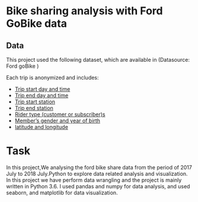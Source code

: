 
# Bike sharing analysis with Ford GoBike data

## Data
This project used the following dataset, which are available in (Datasource: <a>Ford goBike</a> )

Each trip is anonymized and includes:

<ul>
<li><a href="#intro">Trip start day and time</a></li>
<li><a href="#wrangling">Trip end day and time</a></li>
<li><a href="#eda">Trip start station</a></li>
<li><a href="#eda">Trip end station</a></li>
<li><a href="#conclusions">Rider type (customer or subscriber)s</a></li>
<li><a href="#conclusions">Member’s gender and year of birth</a></li>
<li><a href="#conclusions">latitude and longitude</a></li>        
</ul>
<a id='intro'></a>

# Task

In this project,We analysing the ford bike share data from the period of 2017 July to 2018 July.Python to explore data related analysis and visualization. In this project we have perform data wrangling and the project is mainly written in Python 3.6. I used pandas and numpy for data analysis, and used seaborn, and matplotlib for data visualization.
